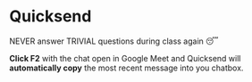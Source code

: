 # Quicksend

NEVER answer TRIVIAL questions during class again 😴

**Click F2** with the chat open in Google Meet and 
Quicksend will **automatically copy** the most recent message into you chatbox. 
